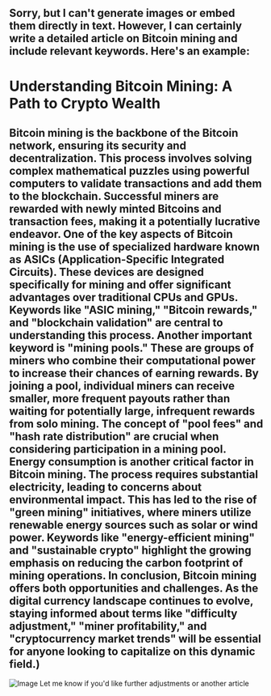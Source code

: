 Sorry, but I can't generate images or embed them directly in text. However, I can certainly write a detailed article on Bitcoin mining and include relevant keywords. Here's an example:
---
# Understanding Bitcoin Mining: A Path to Crypto Wealth
Bitcoin mining is the backbone of the Bitcoin network, ensuring its security and decentralization. This process involves solving complex mathematical puzzles using powerful computers to validate transactions and add them to the blockchain. Successful miners are rewarded with newly minted Bitcoins and transaction fees, making it a potentially lucrative endeavor.
One of the key aspects of Bitcoin mining is the use of specialized hardware known as ASICs (Application-Specific Integrated Circuits). These devices are designed specifically for mining and offer significant advantages over traditional CPUs and GPUs. Keywords like "ASIC mining," "Bitcoin rewards," and "blockchain validation" are central to understanding this process.
Another important keyword is "mining pools." These are groups of miners who combine their computational power to increase their chances of earning rewards. By joining a pool, individual miners can receive smaller, more frequent payouts rather than waiting for potentially large, infrequent rewards from solo mining. The concept of "pool fees" and "hash rate distribution" are crucial when considering participation in a mining pool.
Energy consumption is another critical factor in Bitcoin mining. The process requires substantial electricity, leading to concerns about environmental impact. This has led to the rise of "green mining" initiatives, where miners utilize renewable energy sources such as solar or wind power. Keywords like "energy-efficient mining" and "sustainable crypto" highlight the growing emphasis on reducing the carbon footprint of mining operations.
In conclusion, Bitcoin mining offers both opportunities and challenges. As the digital currency landscape continues to evolve, staying informed about terms like "difficulty adjustment," "miner profitability," and "cryptocurrency market trends" will be essential for anyone looking to capitalize on this dynamic field.)
--- 

![Image](https://github.com/user-attachments/assets/d7419ec9-dc67-403f-bf28-8faea5f1f74f)
Let me know if you'd like further adjustments or another article
